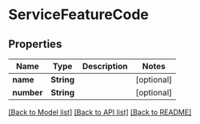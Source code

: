 # ServiceFeatureCode

## Properties
Name | Type | Description | Notes
------------ | ------------- | ------------- | -------------
**name** | **String** |  | [optional] 
**number** | **String** |  | [optional] 

[[Back to Model list]](../README.md#documentation-for-models) [[Back to API list]](../README.md#documentation-for-api-endpoints) [[Back to README]](../README.md)



